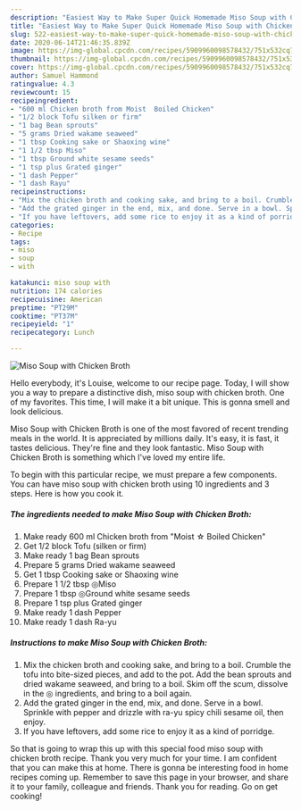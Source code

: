 ```yaml
---
description: "Easiest Way to Make Super Quick Homemade Miso Soup with Chicken Broth"
title: "Easiest Way to Make Super Quick Homemade Miso Soup with Chicken Broth"
slug: 522-easiest-way-to-make-super-quick-homemade-miso-soup-with-chicken-broth
date: 2020-06-14T21:46:35.839Z
image: https://img-global.cpcdn.com/recipes/5909960098578432/751x532cq70/miso-soup-with-chicken-broth-recipe-main-photo.jpg
thumbnail: https://img-global.cpcdn.com/recipes/5909960098578432/751x532cq70/miso-soup-with-chicken-broth-recipe-main-photo.jpg
cover: https://img-global.cpcdn.com/recipes/5909960098578432/751x532cq70/miso-soup-with-chicken-broth-recipe-main-photo.jpg
author: Samuel Hammond
ratingvalue: 4.3
reviewcount: 15
recipeingredient:
- "600 ml Chicken broth from Moist  Boiled Chicken"
- "1/2 block Tofu silken or firm"
- "1 bag Bean sprouts"
- "5 grams Dried wakame seaweed"
- "1 tbsp Cooking sake or Shaoxing wine"
- "1 1/2 tbsp Miso"
- "1 tbsp Ground white sesame seeds"
- "1 tsp plus Grated ginger"
- "1 dash Pepper"
- "1 dash Rayu"
recipeinstructions:
- "Mix the chicken broth and cooking sake, and bring to a boil. Crumble the tofu into bite-sized pieces, and add to the pot. Add the bean sprouts and dried wakame seaweed, and bring to a boil. Skim off the scum, dissolve in the ◎ ingredients, and bring to a boil again."
- "Add the grated ginger in the end, mix, and done. Serve in a bowl. Sprinkle with pepper and drizzle with ra-yu spicy chili sesame oil, then enjoy."
- "If you have leftovers, add some rice to enjoy it as a kind of porridge."
categories:
- Recipe
tags:
- miso
- soup
- with

katakunci: miso soup with 
nutrition: 174 calories
recipecuisine: American
preptime: "PT29M"
cooktime: "PT37M"
recipeyield: "1"
recipecategory: Lunch

---
```



![Miso Soup with Chicken Broth](https://img-global.cpcdn.com/recipes/5909960098578432/751x532cq70/miso-soup-with-chicken-broth-recipe-main-photo.jpg)

Hello everybody, it's Louise, welcome to our recipe page. Today, I will show you a way to prepare a distinctive dish, miso soup with chicken broth. One of my favorites. This time, I will make it a bit unique. This is gonna smell and look delicious.

Miso Soup with Chicken Broth is one of the most favored of recent trending meals in the world. It is appreciated by millions daily. It's easy, it is fast, it tastes delicious. They're fine and they look fantastic. Miso Soup with Chicken Broth is something which I've loved my entire life.




To begin with this particular recipe, we must prepare a few components. You can have miso soup with chicken broth using 10 ingredients and 3 steps. Here is how you cook it.

<!--inarticleads1-->

##### The ingredients needed to make Miso Soup with Chicken Broth:

1. Make ready 600 ml Chicken broth from &#34;Moist ☆ Boiled Chicken&#34;
1. Get 1/2 block Tofu (silken or firm)
1. Make ready 1 bag Bean sprouts
1. Prepare 5 grams Dried wakame seaweed
1. Get 1 tbsp Cooking sake or Shaoxing wine
1. Prepare 1 1/2 tbsp ◎Miso
1. Prepare 1 tbsp ◎Ground white sesame seeds
1. Prepare 1 tsp plus Grated ginger
1. Make ready 1 dash Pepper
1. Make ready 1 dash Ra-yu




<!--inarticleads2-->

##### Instructions to make Miso Soup with Chicken Broth:

1. Mix the chicken broth and cooking sake, and bring to a boil. Crumble the tofu into bite-sized pieces, and add to the pot. Add the bean sprouts and dried wakame seaweed, and bring to a boil. Skim off the scum, dissolve in the ◎ ingredients, and bring to a boil again.
1. Add the grated ginger in the end, mix, and done. Serve in a bowl. Sprinkle with pepper and drizzle with ra-yu spicy chili sesame oil, then enjoy.
1. If you have leftovers, add some rice to enjoy it as a kind of porridge.




So that is going to wrap this up with this special food miso soup with chicken broth recipe. Thank you very much for your time. I am confident that you can make this at home. There is gonna be interesting food in home recipes coming up. Remember to save this page in your browser, and share it to your family, colleague and friends. Thank you for reading. Go on get cooking!
